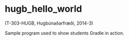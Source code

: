 hugb_hello_world
================
(T-303-HUGB, Hugbúnaðarfræði, 2014-3)

Sample program used to show students Gradle in action.
